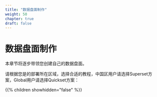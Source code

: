 ```yaml
---
title: "数据盘面制作"
weight: 50
chapter: true
draft: false
---
```

# 数据盘面制作

本章节将逐步带领您创建自己的数据盘面。

请根据您是的部署所在区域，选择合适的教程，中国区用户请选择Superset方案，Global用户请选择Quickset方案：

{{% children showhidden="false" %}}


